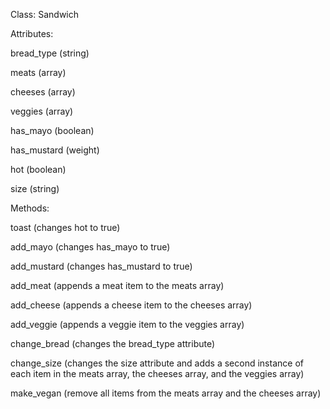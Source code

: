 Class: Sandwich

Attributes:

bread_type (string)

meats (array)

cheeses (array)

veggies (array)

has_mayo (boolean)

has_mustard (weight)

hot (boolean)

size (string)


Methods:

toast (changes hot to true)

add_mayo (changes has_mayo to true)

add_mustard (changes has_mustard to true)

add_meat (appends a meat item to the meats array)

add_cheese (appends a cheese item to the cheeses array)

add_veggie (appends a veggie item to the veggies array)

change_bread (changes the bread_type attribute)

change_size (changes the size attribute and adds a second instance of each item in the meats array, the cheeses array, and the veggies array)

make_vegan (remove all items from the meats array and the cheeses array)
